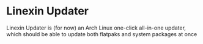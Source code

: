 # Linexin Updater

Linexin Updater is (for now) an Arch Linux one-click all-in-one updater, which should be able to update both flatpaks and system packages at once
